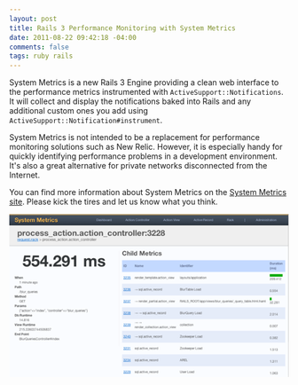 ```yaml
---
layout: post
title: Rails 3 Performance Monitoring with System Metrics
date: 2011-08-22 09:42:18 -04:00
comments: false
tags: ruby rails
---
```

System Metrics is a new Rails 3 Engine providing a clean web interface to the performance metrics instrumented with `ActiveSupport::Notifications`. It will collect and display the notifications baked into Rails and any additional custom ones you add using `ActiveSupport::Notification#instrument`.

System Metrics is not intended to be a replacement for performance monitoring solutions such as New Relic. However, it is especially handy for quickly identifying performance problems in a development environment. It's also a great alternative for private networks disconnected from the Internet.

You can find more information about System Metrics on the [System Metrics site](http://nearinfinity.github.com/system-metrics). Please kick the tires and let us know what you think.

![System Metrics Detail View](/assets/smdetails.png) 
